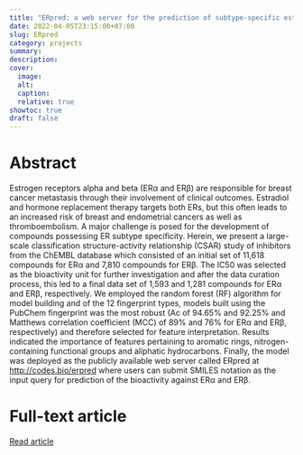 ```yaml
---
title: "ERpred: a web server for the prediction of subtype-specific estrogen receptor antagonists"
date: 2022-04-05T23:15:00+07:00
slug: ERpred
category: projects
summary:
description:
cover:
  image:
  alt:
  caption:
  relative: true
showtoc: true
draft: false
---
```


# Abstract

Estrogen receptors alpha and beta (ERα and ERβ) are responsible for breast cancer metastasis through their involvement of clinical outcomes. Estradiol and hormone replacement therapy targets both ERs, but this often leads to an increased risk of breast and endometrial cancers as well as thromboembolism. A major challenge is posed for the development of compounds possessing ER subtype specificity. Herein, we present a large-scale classification structure-activity relationship (CSAR) study of inhibitors from the ChEMBL database which consisted of an initial set of 11,618 compounds for ERα and 7,810 compounds for ERβ. The IC50 was selected as the bioactivity unit for further investigation and after the data curation process, this led to a final data set of 1,593 and 1,281 compounds for ERα and ERβ, respectively. We employed the random forest (RF) algorithm for model building and of the 12 fingerprint types, models built using the PubChem fingerprint was the most robust (Ac of 94.65% and 92.25% and Matthews correlation coefficient (MCC) of 89% and 76% for ERα and ERβ, respectively) and therefore selected for feature interpretation. Results indicated the importance of features pertaining to aromatic rings, nitrogen-containing functional groups and aliphatic hydrocarbons. Finally, the model was deployed as the publicly available web server called ERpred at http://codes.bio/erpred where users can submit SMILES notation as the input query for prediction of the bioactivity against ERα and ERβ.

# Full-text article
[Read article](https://peerj.com/articles/11716/)